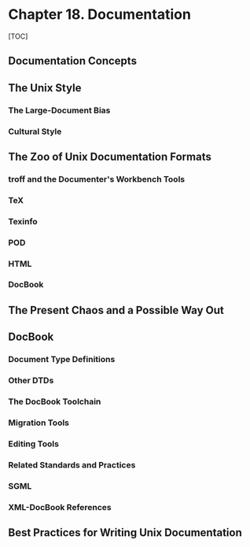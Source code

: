 # Chapter 18. Documentation

[TOC]

## Documentation Concepts

## The Unix Style

### The Large-Document Bias

### Cultural Style

## The Zoo of Unix Documentation Formats

### troff and the Documenter's Workbench Tools

### TeX

### Texinfo

### POD

### HTML

### DocBook

## The Present Chaos and a Possible Way Out

## DocBook

### Document Type Definitions

### Other DTDs

### The DocBook Toolchain

### Migration Tools

### Editing Tools

### Related Standards and Practices

### SGML

### XML-DocBook References

## Best Practices for Writing Unix Documentation
